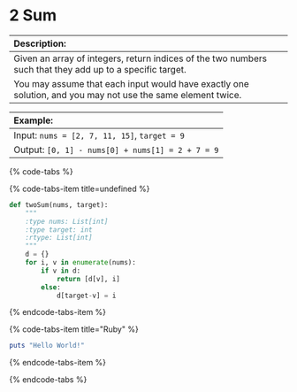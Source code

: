 # 2 Sum



| Description: |
| :--- |
| Given an array of integers, return indices of the two numbers such that they add up to a specific target.
You may assume that each input would have exactly one solution, and you may not use the same element twice. |

| Example: |
| :--- |
| Input: `nums = [2, 7, 11, 15]`, `target = 9` |
| Output: `[0, 1] - nums[0] + nums[1] = 2 + 7 = 9` |

{% code-tabs %}

{% code-tabs-item title=undefined %}
```python
def twoSum(nums, target):
    """
    :type nums: List[int]
    :type target: int
    :rtype: List[int]
    """
    d = {}
    for i, v in enumerate(nums):
        if v in d:
            return [d[v], i]
        else:
            d[target-v] = i
```
{% endcode-tabs-item %}

{% code-tabs-item title="Ruby" %}
```ruby
puts "Hello World!"
```
{% endcode-tabs-item %}

{% endcode-tabs %}